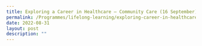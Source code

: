 ```yaml
---
title: Exploring a Career in Healthcare – Community Care (16 September)
permalink: /Programmes/lifelong-learning/exploring-career-in-healthcare/
date: 2022-08-31
layout: post
description: ""
---
```



